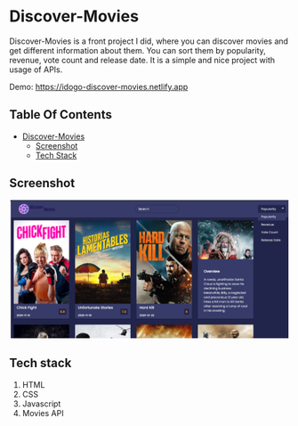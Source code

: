 # Discover-Movies
Discover-Movies is a front project I did, where you can discover movies and get different information about them.
You can sort them by popularity, revenue, vote count and release date.
It is a simple and nice project with usage of APIs.

Demo: https://idogo-discover-movies.netlify.app

## Table Of Contents
- [Discover-Movies](#Discover-Movies)
  * [Screenshot](#screenshot)
  * [Tech Stack](#tech-stack)
  
## Screenshot
<p align="center"><img src="img4readme/2020-12-02 (2).png" width="500" /></p>

## Tech stack
1. HTML
2. CSS
4. Javascript
3. Movies API
